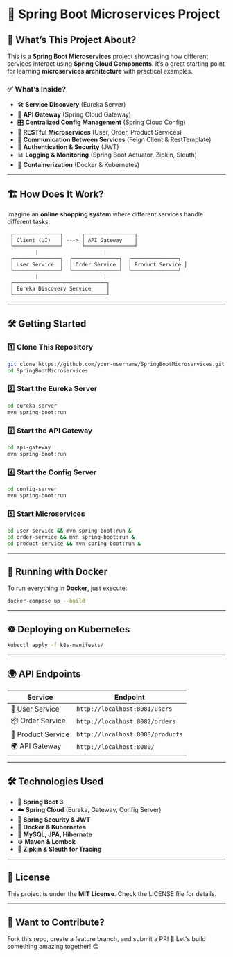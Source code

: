 # 🌟 Spring Boot Microservices Project

## 🚀 What’s This Project About?
This is a **Spring Boot Microservices** project showcasing how different services interact using **Spring Cloud Components**. It’s a great starting point for learning **microservices architecture** with practical examples.

### ✅ What’s Inside?
- 🛠 **Service Discovery** (Eureka Server)
- 🔀 **API Gateway** (Spring Cloud Gateway)
- 🎛 **Centralized Config Management** (Spring Cloud Config)
- 📡 **RESTful Microservices** (User, Order, Product Services)
- 🔗 **Communication Between Services** (Feign Client & RestTemplate)
- 🔑 **Authentication & Security** (JWT)
- 📊 **Logging & Monitoring** (Spring Boot Actuator, Zipkin, Sleuth)
- 🐳 **Containerization** (Docker & Kubernetes)

---
## 🏗 How Does It Work?
Imagine an **online shopping system** where different services handle different tasks:

```
 ┌───────────────┐      ┌────────────────┐
 │ Client (UI)   │ ---> │ API Gateway    │
 └───────────────┘      └────────────────┘
         |                     |
 ┌───────────────┐  ┌───────────────┐  ┌───────────────┐
 │ User Service  │  │ Order Service │  │ Product Service │
 └───────────────┘  └───────────────┘  └───────────────┘
         |                     |
 ┌──────────────────────────────┐
 │ Eureka Discovery Service     │
 └──────────────────────────────┘
```

---
## 🛠 Getting Started
### 1️⃣ Clone This Repository
```sh
git clone https://github.com/your-username/SpringBootMicroservices.git
cd SpringBootMicroservices
```

### 2️⃣ Start the Eureka Server
```sh
cd eureka-server
mvn spring-boot:run
```

### 3️⃣ Start the API Gateway
```sh
cd api-gateway
mvn spring-boot:run
```

### 4️⃣ Start the Config Server
```sh
cd config-server
mvn spring-boot:run
```

### 5️⃣ Start Microservices
```sh
cd user-service && mvn spring-boot:run &
cd order-service && mvn spring-boot:run &
cd product-service && mvn spring-boot:run &
```

---
## 🐳 Running with Docker
To run everything in **Docker**, just execute:
```sh
docker-compose up --build
```

---
## ☸️ Deploying on Kubernetes
```sh
kubectl apply -f k8s-manifests/
```

---
## 🌍 API Endpoints
| Service | Endpoint |
|---------|---------|
| 👤 User Service | `http://localhost:8081/users` |
| 📦 Order Service | `http://localhost:8082/orders` |
| 🏬 Product Service | `http://localhost:8083/products` |
| 🌍 API Gateway | `http://localhost:8080/` |

---
## 🛠 Technologies Used
- 🌱 **Spring Boot 3**
- ☁️ **Spring Cloud** (Eureka, Gateway, Config Server)
- 🔐 **Spring Security & JWT**
- 🐳 **Docker & Kubernetes**
- 💾 **MySQL, JPA, Hibernate**
- ⚙️ **Maven & Lombok**
- 🔎 **Zipkin & Sleuth for Tracing**

---
## 📜 License
This project is under the **MIT License**. Check the LICENSE file for details.

---
## 🤝 Want to Contribute?
Fork this repo, create a feature branch, and submit a PR! 🚀 Let's build something amazing together! 😊

